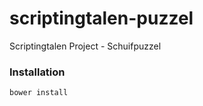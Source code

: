 # scriptingtalen-puzzel
Scriptingtalen Project - Schuifpuzzel

### Installation
``` bower install ```